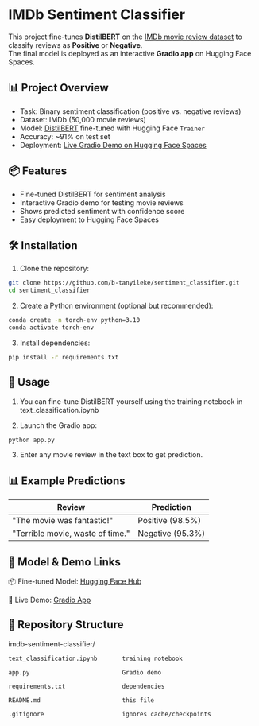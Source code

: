 # IMDb Sentiment Classifier

This project fine-tunes **DistilBERT** on the [IMDb movie review dataset](https://ai.stanford.edu/~amaas/data/sentiment/) to classify reviews as **Positive** or **Negative**.  
The final model is deployed as an interactive **Gradio app** on Hugging Face Spaces.  

## 📊 Project Overview
- Task: Binary sentiment classification (positive vs. negative reviews)
- Dataset: IMDb (50,000 movie reviews)
- Model: [DistilBERT](https://huggingface.co/distilbert-base-uncased) fine-tuned with Hugging Face `Trainer`
- Accuracy: ~91% on test set
- Deployment: [Live Gradio Demo on Hugging Face Spaces](https://huggingface.co/spaces/NkTanyileke/imdb-sentiment-app)


## 📦 Features
- Fine-tuned DistilBERT for sentiment analysis
- Interactive Gradio demo for testing movie reviews
- Shows predicted sentiment with confidence score
- Easy deployment to Hugging Face Spaces

## 🛠 Installation

1. Clone the repository:
```bash
git clone https://github.com/b-tanyileke/sentiment_classifier.git
cd sentiment_classifier
```

2. Create a Python environment (optional but recommended):
```bash
conda create -n torch-env python=3.10
conda activate torch-env
```

3. Install dependencies:
```bash
pip install -r requirements.txt
```

## 🚀 Usage

1. You can fine-tune DistilBERT yourself using the training notebook in text_classification.ipynb

2. Launch the Gradio app:
```bash
python app.py
```
3. Enter any movie review in the text box to get prediction.

## 📊 Example Predictions

| Review                           | Prediction       |
| -------------------------------- | ---------------- |
| "The movie was fantastic!"       | Positive (98.5%) |
| "Terrible movie, waste of time." | Negative (95.3%) |


## 🔗 Model & Demo Links

📦 Fine-tuned Model: [Hugging Face Hub](https://huggingface.co/NkTanyileke/imdb-sentiment-model)

🎨 Live Demo: [Gradio App](https://huggingface.co/spaces/NkTanyileke/imdb-sentiment-app)


## 📂 Repository Structure

imdb-sentiment-classifier/

    text_classification.ipynb       training notebook

    app.py                          Gradio demo

    requirements.txt                dependencies

    README.md                       this file
    
    .gitignore                      ignores cache/checkpoints
